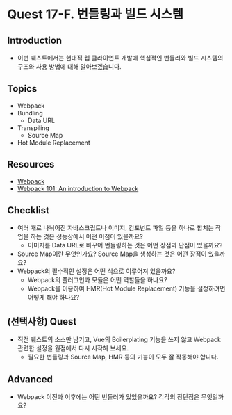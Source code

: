 # Quest 17-F. 번들링과 빌드 시스템

## Introduction

* 이번 퀘스트에서는 현대적 웹 클라이언트 개발에 핵심적인 번들러와 빌드 시스템의 구조와 사용 방법에 대해 알아보겠습니다.

## Topics

* Webpack
* Bundling
  * Data URL
* Transpiling
  * Source Map
* Hot Module Replacement

## Resources

* [Webpack](https://webpack.js.org/)
* [Webpack 101: An introduction to Webpack](https://medium.com/hootsuite-engineering/webpack-101-an-introduction-to-webpack-3f59d21edeba)

## Checklist

* 여러 개로 나뉘어진 자바스크립트나 이미지, 컴포넌트 파일 등을 하나로 합치는 작업을 하는 것은 성능상에서 어떤 이점이 있을까요?
  * 이미지를 Data URL로 바꾸어 번들링하는 것은 어떤 장점과 단점이 있을까요?
* Source Map이란 무엇인가요? Source Map을 생성하는 것은 어떤 장점이 있을까요?
* Webpack의 필수적인 설정은 어떤 식으로 이루어져 있을까요?
  * Webpack의 플러그인과 모듈은 어떤 역할들을 하나요?
  * Webpack을 이용하여 HMR(Hot Module Replacement) 기능을 설정하려면 어떻게 해야 하나요?

## (선택사항) Quest

* 직전 퀘스트의 소스만 남기고, Vue의 Boilerplating 기능을 쓰지 않고 Webpack 관련한 설정을 원점에서 다시 시작해 보세요.
  * 필요한 번들링과 Source Map, HMR 등의 기능이 모두 잘 작동해야 합니다.

## Advanced

* Webpack 이전과 이후에는 어떤 번들러가 있었을까요? 각각의 장단점은 무엇일까요?

